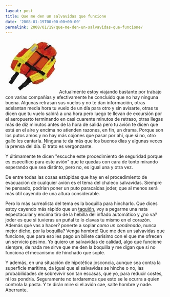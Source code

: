 ```yaml
---
layout: post
title: Que me den un salvavidas que funcione
date: '2008-01-19T00:00:00+00:00'
permalink: 2008/01/19/que-me-den-un-salvavidas-que-funcione/
---
```

<img src='/assets/186678sdc.jpg' alt='lifejacket is for losers' class="derecha" />Actualmente estoy viajando bastante por trabajo con varias compañías y efectivamente he concluido que no hay ninguna buena. Algunas retrasan sus vuelos y no te dan información, otras adelantan media hora tu vuelo de un día para otro y sin avisarte, otras te dicen que tu vuelo saldrá a una hora pero luego te llevan de excursión por el aeropuerto terminando en casi cuarente minutos de retraso, otras llegas más de diz minutos antes de la hora de salida pero tu avión te dicen que está en el aire y encima no atienden razones, en fin, un drama. Porque son los putos amos y no hay más cojones que pasar por ahí, que si no, otro gallo les cantaría. Ninguna te da más que los buenos días y algunas veces la prensa del día. El trato es vergonzante.

Y últimamente te dicen "escuche este procedimiento de seguridad porque es específico para este avión" que te quedas con cara de tonto mirando esperando que sea distinto, pero no, es igual una y otra vez.

De entre todas las cosas estúpidas que hay en el procedimiento de evacuación de cualquier avión es el tema del chaleco salvavidas. Siempre he pensado, podrían poner un puto paracaídas joder, que al menos será más útil cayendo de una altura considerable.

Pero lo más surrealista del tema es la boquilla para hincharlo. Que dices estoy cayendo más rápido que un <a href="http://resistancefutile.com/2007/11/07/pongame-cuarto-y-mitad-de-taquiones/">taquión</a>, voy a pegarme una nata espectacular y encima tiro de la hebilla del inflado automático y ¿no va? joder es que si tuvieras un puñal te lo clavas tu mismo en el corazón. Además qué vas a hacer? ponerte a soplar <em>como un condenado</em>, nunca mejor dicho, por la boquilla? Venga hombre! Que me den un salvavidas que funcione, que para eso les pago un billete carísimo con el que me ofrecen un servicio pésimo. Yo quiero un salvavidas de calidad, algo que funcione siempre, de nada me sirve que me den la boquilla y me digan que si no funciona el mecanismo de hinchado que sople.

Y además, en una situación de hipotética josconcia, aunque sea contra la superficie marítima, da igual que el salvavidas se hinche o no, las probabilidades de sobrevivir son tan escasas, que yo, para reducir costes, ni los pondría. Seguramente no tardaremos que esto se le ocurra a quien controla la pasta. Y te dirán mire si el avión cae, salte hombre y nade. Aberrante.
